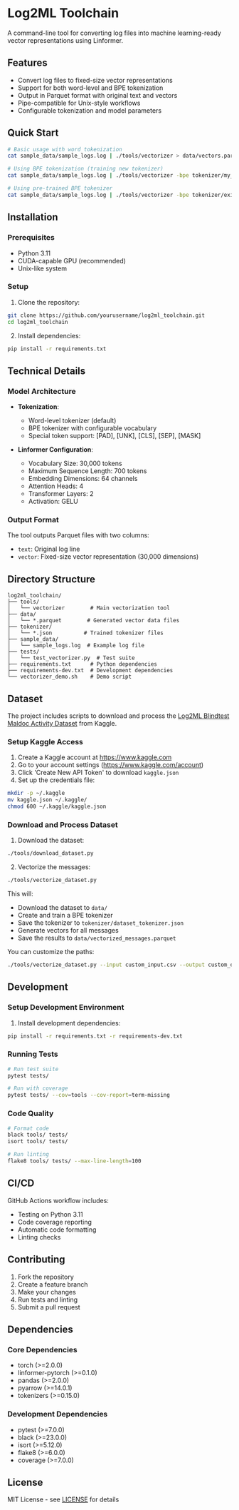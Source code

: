 # Log2ML Toolchain

A command-line tool for converting log files into machine learning-ready vector representations using Linformer.

## Features

- Convert log files to fixed-size vector representations
- Support for both word-level and BPE tokenization
- Output in Parquet format with original text and vectors
- Pipe-compatible for Unix-style workflows
- Configurable tokenization and model parameters

## Quick Start

```bash
# Basic usage with word tokenization
cat sample_data/sample_logs.log | ./tools/vectorizer > data/vectors.parquet

# Using BPE tokenization (training new tokenizer)
cat sample_data/sample_logs.log | ./tools/vectorizer -bpe tokenizer/my_tokenizer.json > data/vectors_bpe.parquet

# Using pre-trained BPE tokenizer
cat sample_data/sample_logs.log | ./tools/vectorizer -bpe tokenizer/existing_tokenizer.json > data/vectors_bpe2.parquet
```

## Installation

### Prerequisites

- Python 3.11
- CUDA-capable GPU (recommended)
- Unix-like system

### Setup

1. Clone the repository:
```bash
git clone https://github.com/yourusername/log2ml_toolchain.git
cd log2ml_toolchain
```

2. Install dependencies:
```bash
pip install -r requirements.txt
```

## Technical Details

### Model Architecture

- **Tokenization**:
  - Word-level tokenizer (default)
  - BPE tokenizer with configurable vocabulary
  - Special token support: [PAD], [UNK], [CLS], [SEP], [MASK]

- **Linformer Configuration**:
  - Vocabulary Size: 30,000 tokens
  - Maximum Sequence Length: 700 tokens
  - Embedding Dimensions: 64 channels
  - Attention Heads: 4
  - Transformer Layers: 2
  - Activation: GELU

### Output Format

The tool outputs Parquet files with two columns:
- `text`: Original log line
- `vector`: Fixed-size vector representation (30,000 dimensions)

## Directory Structure

```
log2ml_toolchain/
├── tools/
│   └── vectorizer        # Main vectorization tool
├── data/
│   └── *.parquet        # Generated vector data files
├── tokenizer/
│   └── *.json          # Trained tokenizer files
├── sample_data/
│   └── sample_logs.log  # Example log file
├── tests/
│   └── test_vectorizer.py  # Test suite
├── requirements.txt      # Python dependencies
├── requirements-dev.txt  # Development dependencies
└── vectorizer_demo.sh    # Demo script
```

## Dataset

The project includes scripts to download and process the [Log2ML Blindtest Maldoc Activity Dataset](https://www.kaggle.com/datasets/mariusciepluch/log2ml-blindtest-maldoc-activity-capture) from Kaggle.

### Setup Kaggle Access

1. Create a Kaggle account at https://www.kaggle.com
2. Go to your account settings (https://www.kaggle.com/account)
3. Click 'Create New API Token' to download `kaggle.json`
4. Set up the credentials file:
```bash
mkdir -p ~/.kaggle
mv kaggle.json ~/.kaggle/
chmod 600 ~/.kaggle/kaggle.json
```

### Download and Process Dataset

1. Download the dataset:
```bash
./tools/download_dataset.py
```

2. Vectorize the messages:
```bash
./tools/vectorize_dataset.py
```

This will:
- Download the dataset to `data/`
- Create and train a BPE tokenizer
- Save the tokenizer to `tokenizer/dataset_tokenizer.json`
- Generate vectors for all messages
- Save the results to `data/vectorized_messages.parquet`

You can customize the paths:
```bash
./tools/vectorize_dataset.py --input custom_input.csv --output custom_output.parquet --tokenizer custom_tokenizer.json
```

## Development

### Setup Development Environment

1. Install development dependencies:
```bash
pip install -r requirements.txt -r requirements-dev.txt
```

### Running Tests

```bash
# Run test suite
pytest tests/

# Run with coverage
pytest tests/ --cov=tools --cov-report=term-missing
```

### Code Quality

```bash
# Format code
black tools/ tests/
isort tools/ tests/

# Run linting
flake8 tools/ tests/ --max-line-length=100
```

## CI/CD

GitHub Actions workflow includes:
- Testing on Python 3.11
- Code coverage reporting
- Automatic code formatting
- Linting checks

## Contributing

1. Fork the repository
2. Create a feature branch
3. Make your changes
4. Run tests and linting
5. Submit a pull request

## Dependencies

### Core Dependencies
- torch (>=2.0.0)
- linformer-pytorch (>=0.1.0)
- pandas (>=2.0.0)
- pyarrow (>=14.0.1)
- tokenizers (>=0.15.0)

### Development Dependencies
- pytest (>=7.0.0)
- black (>=23.0.0)
- isort (>=5.12.0)
- flake8 (>=6.0.0)
- coverage (>=7.0.0)

## License

MIT License - see [LICENSE](LICENSE) for details
